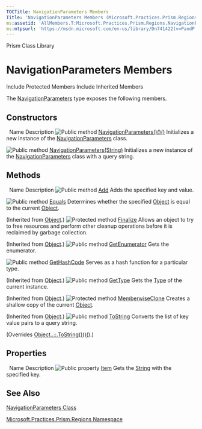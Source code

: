 ```yaml
---
TOCTitle: NavigationParameters Members
Title: 'NavigationParameters Members (Microsoft.Practices.Prism.Regions)'
ms:assetid: 'AllMembers.T:Microsoft.Practices.Prism.Regions.NavigationParameters'
ms:mtpsurl: 'https://msdn.microsoft.com/en-us/library/Dn741422(v=PandP.50)'
---
```


Prism Class Library

NavigationParameters Members
============================

Include Protected Members
Include Inherited Members

The [NavigationParameters](https://msdn.microsoft.com/t:microsoft.practices.prism.regions.navigationparameters) type exposes the following members.

Constructors
------------

<span id="constructorTableToggle"></span>
 
Name
Description
![](https://msdn.microsoft.com/en-us/Dn741422.pubmethod(en-us,PandP.50).gif "Public method")
[NavigationParameters()()()](https://msdn.microsoft.com/m:microsoft.practices.prism.regions.navigationparameters.)
Initializes a new instance of the [NavigationParameters](https://msdn.microsoft.com/t:microsoft.practices.prism.regions.navigationparameters) class.

![](https://msdn.microsoft.com/en-us/Dn741422.pubmethod(en-us,PandP.50).gif "Public method")
[NavigationParameters(String)](https://msdn.microsoft.com/m:microsoft.practices.prism.regions.navigationparameters.)
Initializes a new instance of the [NavigationParameters](https://msdn.microsoft.com/t:microsoft.practices.prism.regions.navigationparameters) class with a query string.

Methods
-------

<span id="methodTableToggle"></span>
 
Name
Description
![](https://msdn.microsoft.com/en-us/Dn741422.pubmethod(en-us,PandP.50).gif "Public method")
[Add](https://msdn.microsoft.com/m:microsoft.practices.prism.regions.navigationparameters.add(system.string%2csystem.object))
Adds the specified key and value.

![](https://msdn.microsoft.com/en-us/Dn741422.pubmethod(en-us,PandP.50).gif "Public method")
[Equals](http://msdn2.microsoft.com/en-us/library/bsc2ak47)
Determines whether the specified [Object](http://msdn2.microsoft.com/en-us/library/e5kfa45b) is equal to the current [Object](http://msdn2.microsoft.com/en-us/library/e5kfa45b).

(Inherited from [Object](http://msdn2.microsoft.com/en-us/library/e5kfa45b).)
![](https://msdn.microsoft.com/en-us/Dn741422.protmethod(en-us,PandP.50).gif "Protected method")
[Finalize](http://msdn2.microsoft.com/en-us/library/4k87zsw7)
Allows an object to try to free resources and perform other cleanup operations before it is reclaimed by garbage collection.

(Inherited from [Object](http://msdn2.microsoft.com/en-us/library/e5kfa45b).)
![](https://msdn.microsoft.com/en-us/Dn741422.pubmethod(en-us,PandP.50).gif "Public method")
[GetEnumerator](https://msdn.microsoft.com/m:microsoft.practices.prism.regions.navigationparameters.getenumerator)
Gets the enumerator.

![](https://msdn.microsoft.com/en-us/Dn741422.pubmethod(en-us,PandP.50).gif "Public method")
[GetHashCode](http://msdn2.microsoft.com/en-us/library/zdee4b3y)
Serves as a hash function for a particular type.

(Inherited from [Object](http://msdn2.microsoft.com/en-us/library/e5kfa45b).)
![](https://msdn.microsoft.com/en-us/Dn741422.pubmethod(en-us,PandP.50).gif "Public method")
[GetType](http://msdn2.microsoft.com/en-us/library/dfwy45w9)
Gets the [Type](http://msdn2.microsoft.com/en-us/library/42892f65) of the current instance.

(Inherited from [Object](http://msdn2.microsoft.com/en-us/library/e5kfa45b).)
![](https://msdn.microsoft.com/en-us/Dn741422.protmethod(en-us,PandP.50).gif "Protected method")
[MemberwiseClone](http://msdn2.microsoft.com/en-us/library/57ctke0a)
Creates a shallow copy of the current [Object](http://msdn2.microsoft.com/en-us/library/e5kfa45b).

(Inherited from [Object](http://msdn2.microsoft.com/en-us/library/e5kfa45b).)
![](https://msdn.microsoft.com/en-us/Dn741422.pubmethod(en-us,PandP.50).gif "Public method")
[ToString](https://msdn.microsoft.com/m:microsoft.practices.prism.regions.navigationparameters.tostring)
Converts the list of key value pairs to a query string.

(Overrides [Object..::.ToString()()()](http://msdn2.microsoft.com/en-us/library/7bxwbwt2).)

Properties
----------

<span id="propertyTableToggle"></span>
 
Name
Description
![](https://msdn.microsoft.com/en-us/Dn741422.pubproperty(en-us,PandP.50).gif "Public property")
[Item](https://msdn.microsoft.com/p:microsoft.practices.prism.regions.navigationparameters.item(system.string))
Gets the [String](http://msdn2.microsoft.com/en-us/library/s1wwdcbf) with the specified key.

See Also
--------

<span id="seeAlsoToggle"></span>
[NavigationParameters Class](https://msdn.microsoft.com/t:microsoft.practices.prism.regions.navigationparameters)

[Microsoft.Practices.Prism.Regions Namespace](https://msdn.microsoft.com/n:microsoft.practices.prism.regions)
